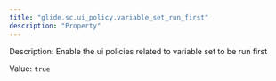 ```yaml
---
title: "glide.sc.ui_policy.variable_set_run_first"
description: "Property"
---
```


Description: Enable the ui policies related to variable set to be run first

Value: `true`